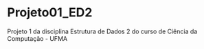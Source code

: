 # Projeto01_ED2
Projeto 1 da disciplina Estrutura de Dados 2 do curso de Ciência da Computação - UFMA
